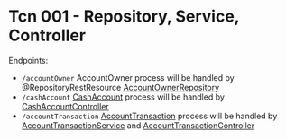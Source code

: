 # Tcn 001 - Repository, Service, Controller

Endpoints:
* `/accountOwner` AccountOwner process will be handled by @RepositoryRestResource [AccountOwnerRepository](..%2F..%2Fsrc%2Fmain%2Fjava%2Fcom%2Fgithub%2Fdonniexyz%2Fdemo%2Fsbnative%2Frepository%2FAccountOwnerRepository.java)
* `/cashAccount` [CashAccount](..%2F..%2Fsrc%2Fmain%2Fjava%2Fcom%2Fgithub%2Fdonniexyz%2Fdemo%2Fmed%2Fentity%2FCashAccount.java) process will be handled by [CashAccountController](..%2F..%2Fsrc%2Fmain%2Fjava%2Fcom%2Fgithub%2Fdonniexyz%2Fdemo%2Fsbnative%2Fcontroller%2FCashAccountController.java)
* `/accountTransaction` [AccountTransaction](..%2F..%2Fsrc%2Fmain%2Fjava%2Fcom%2Fgithub%2Fdonniexyz%2Fdemo%2Fsbnative%2Fentity%2FAccountTransaction.java) process will be handled by [AccountTransactionService](..%2F..%2Fsrc%2Fmain%2Fjava%2Fcom%2Fgithub%2Fdonniexyz%2Fdemo%2Fsbnative%2Fservice%2FAccountTransactionService.java) and [AccountTransactionController](..%2F..%2Fsrc%2Fmain%2Fjava%2Fcom%2Fgithub%2Fdonniexyz%2Fdemo%2Fmed%2Fcontroller%2FAccountTransactionController.java)
